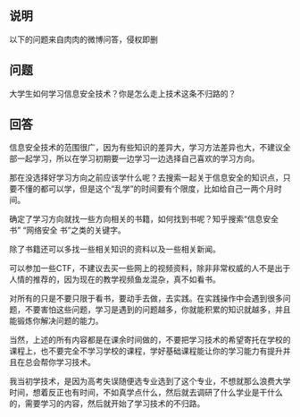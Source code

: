 ## 说明
以下的问题来自肉肉的微博问答，侵权即删

## 问题
大学生如何学习信息安全技术？你是怎么走上技术这条不归路的？

## 回答
信息安全技术的范围很广，因为有些知识的差异大，学习方法差异也大，不建议全部一起学习，所以在学习初期要一边学习一边选择自己喜欢的学习方向。

那在没选择好学习方向之前应该学什么呢？去搜索一起关于信息安全的知识点，只要不懂的都可以学，但是这个“乱学”的时间要有个限度，比如给自己一两个月时间。

确定了学习方向就找一些方向相关的书籍，如何找到书呢？知乎搜索“信息安全 书” “网络安全 书”之类的关键字。

除了书籍还可以多找一些相关知识的资料以及一些相关新闻。

可以参加一些CTF，不建议去买一些网上的视频资料，除非非常权威的人不是出于人情的推荐的，因为现在的教学视频鱼龙混杂，真不如看书。

对所有的只是不要只限于看书，要动手去做，去实践。在实践操作中会遇到很多问题，不要害怕这些问题，学习是遇到的问题越多，你就能积累的知识就越多，并且能锻炼你解决问题的能力。

当然，上述的所有内容都是在课余时间做的，不要把学习技术的希望寄托在学校的课程上，也不要完全不学习学校的课程，学好基础课程能让你的学习能力有提升并且在总会帮你学习技术。

我当初学技术，是因为高考失误随便选专业选到了这个专业，不想就那么浪费大学时间，想着反正也有时间，不如真学点什么，然后就去调研了什么学业是干什么的，需要学习的内容，然后就开始了学习技术的不归路。

